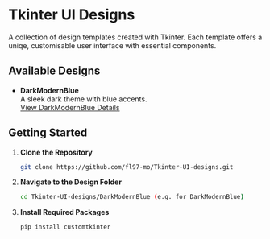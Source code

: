 ﻿# Tkinter UI Designs

A collection of design templates created with Tkinter. Each template offers a uniqe, customisable user interface with essential components.

## Available Designs

- **DarkModernBlue**  
  A sleek dark theme with blue accents.  
  [View DarkModernBlue Details](./DarkModernBlue/README.md)

## Getting Started

1. **Clone the Repository**  
   ```bash
   git clone https://github.com/fl97-mo/Tkinter-UI-designs.git
   ```
2. **Navigate to the Design Folder** 
    ```bash
    cd Tkinter-UI-designs/DarkModernBlue (e.g. for DarkModernBlue) 
    ```
3. **Install Required Packages** 
    ```bash
    pip install customtkinter
    ```